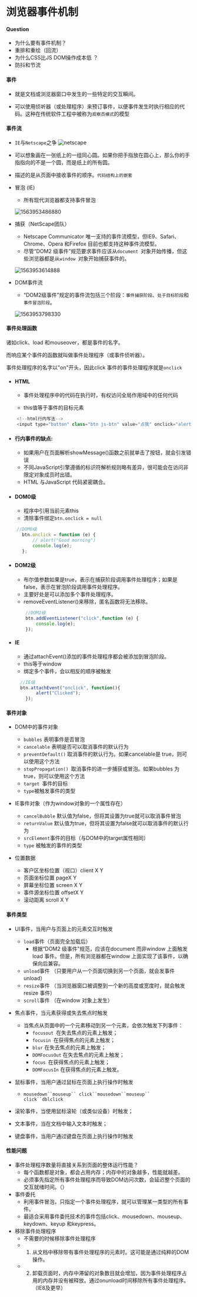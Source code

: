 # 浏览器事件机制

#### Question

- 为什么要有事件机制？
- 重排和重绘（回流）
- 为什么CSS比JS DOM操作成本低 ？
- 防抖和节流

#### 事件

- 就是文档或浏览器窗口中发生的一些特定的交互瞬间。

- 可以使用侦听器（或处理程序）来预订事件，以便事件发生时执行相应的代码。这种在传统软件工程中被称为`观察员模式`的模型



####  事件流

- `IE`与`Netscape`之争
 ![netscape](../images/netscape.gif)


- 可以想象画在一张纸上的一组同心圆。如果你把手指放在圆心上，那么你的手指指向的不是一个圆，而是纸上的所有圆。

- 描述的是从页面中接收事件的顺序。`代码结构上的嵌套`

- 冒泡 (IE) 

  - 所有现代浏览器都支持事件冒泡

  ![1563953486880](../images/1563953486880.png)

- 捕获（NetScape团队）

  - Netscape Communicator 唯一支持的事件流模型，但IE9、Safari、Chrome、Opera
    和Firefox 目前也都支持这种事件流模型。
  - 尽管“DOM2 级事件”规范要求事件应该从`document `对象开始传播，但这些浏览器都是从`window `对象开始捕获事件的。

  ![1563953614888](../images/1563953614888.png)

- DOM事件流

  - “DOM2级事件”规定的事件流包括三个阶段：`事件捕获阶段`、`处于目标阶段`和`事件冒泡阶段`。

  ![1563953798330](../images/1563953798330.png)

#### 事件处理函数

诸如click、load 和mouseover，都是事件的名字。

而响应某个事件的函数就叫做事件处理程序（或事件侦听器）。

事件处理程序的名字以"on"开头，因此click 事件的事件处理程序就是`onclick`

- #### HTML

  - 事件处理程序中的代码在执行时，有权访问全局作用域中的任何代码

  - this值等于事件的目标元素

```javascript
	<!--html行内写法-->
	<input type="button" class="btn js-btn" value="点我" onclick="alert('好饿饿饿啊啊啊啊')"/>
```

  

- #### 行内事件的缺点:

  - 如果用户在页面解析showMessage()函数之前就单击了按钮，就会引发错误
  - 不同JavaScript引擎遵循的标识符解析规则略有差异，很可能会在访问非限定对象成员时出错。
  - HTML 与JavaScript 代码紧密耦合。

- #### DOM0级

  - 程序中引用当前元素this
  - 清除事件绑定`btn.onclick = null`
```javascript
    //DOM0级
      btn.onclick = function (e) {
          // alert("Good morning")
          console.log(e);
      };
```
- #### DOM2级

  - 布尔值参数如果是true，表示在捕获阶段调用事件处理程序；如果是false，表示在冒泡阶段调用事件处理程序。
  - 主要好处是可以添加多个事件处理程序。
  - removeEventListener()来移除，匿名函数将无法移除。

  ```javascript
      //DOM2级
      btn.addEventListener("click",function (e) {
          console.log(e);
      });
  ```

  

- #### IE

  - 通过attachEvent()添加的事件处理程序都会被添加到冒泡阶段。
  - this等于window
  - 绑定多个事件，会以相反的顺序被触发

  ```javascript
  	//IE级
  	btn.attachEvent("onclick", function(){
          alert("Clicked");
      });
  ```

  

  

#### 事件对象

- DOM中的事件对象

  - `bubbles` 表明事件是否冒泡
  - `cancelable` 表明是否可以取消事件的默认行为
  - `preventDefault()` 取消事件的默认行为。如果cancelable是
    true，则可以使用这个方法
  - `stopPropagation() `取消事件的进一步捕获或冒泡。如果bubbles
    为true，则可以使用这个方法
  - `target `事件的目标
  - `type`被触发事件的类型
- IE事件对象（作为window对象的一个属性存在）

  - `cancelBubble` 默认值为false，但将其设置为true就可以取消事件冒泡
  - `returnValue` 默认值为true，但将其设置为false就可以取消事件的默认行为
  - `srcElement`事件的目标（与DOM中的target属性相同）
  - `type` 被触发的事件的类型
- 位置数据
  - 客户区坐标位置（视口）client X Y
  - 页面坐标位置 pageX Y
  - 屏幕坐标位置 screen X Y
  - 事件源坐标位置 offsetX Y
  - 滚动距离 scroll X Y



#### 事件类型

- UI事件，当用户与页面上的元素交互时触发 

  - `load`事件（页面完全加载后）
    - 根据“DOM2 级事件”规范，应该在document 而非window 上面触发load 事件。但是，所有浏览器都在window 上面实现了该事件，以确保向后兼容。
  - `unload`事件 （只要用户从一个页面切换到另一个页面，就会发事件unload）
  - `resize`事件 （当浏览器窗口被调整到一个新的高度或宽度时，就会触发resize 事件）
  - `scroll`事件 （在window 对象上发生）

- 焦点事件，当元素获得或失去焦点时触发
  - 当焦点从页面中的一个元素移动到另一个元素，会依次触发下列事件：
    - `focusout `在失去焦点的元素上触发；
    - `focusin `在获得焦点的元素上触发；
    - `blur` 在失去焦点的元素上触发；
    -  `DOMFocusOut` 在失去焦点的元素上触发；
    - `focus `在获得焦点的元素上触发；
    - `DOMFocusIn` 在获得焦点的元素上触发。

- 鼠标事件，当用户通过鼠标在页面上执行操作时触发

  - `mousedown``mouseup`` click``mousedown``mouseup`` click``dblclick`

- 滚轮事件，当使用鼠标滚轮（或类似设备）时触发；

- 文本事件，当在文档中输入文本时触发；

- 键盘事件，当用户通过键盘在页面上执行操作时触发

  

#### 性能问题

- 事件处理程序数量将直接关系到页面的整体运行性能？
  - 每个函数都是对象，都会占用内存；内存中的对象越多，性能就越差。
  - 必须事先指定所有事件处理程序而导致DOM访问次数，会延迟整个页面的交互就绪时间。（）
- 事件委托
  - 利用事件冒泡，只指定一个事件处理程序，就可以管理某一类型的所有事件。
  - 最适合采用事件委托技术的事件包括click、mousedown、mouseup、keydown、keyup 和keypress。
- 移除事件处理程序
  - 不需要的时候移除事件处理程序
  - 1. 从文档中移除带有事件处理程序的元素时。这可能是通过纯粹的DOM操作。
  - 2. 卸载页面时，内存中滞留的对象数目就会增加，因为事件处理程序占用的内存并没有被释放。通过onunload时间移除所有事件处理程序。（IE8及更早）

